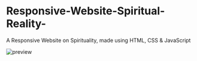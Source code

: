 # Responsive-Website-Spiritual-Reality-
A Responsive Website on Spirituality, made using HTML, CSS &amp; JavaScript



![preview](https://user-images.githubusercontent.com/69975351/129742266-f7a9bdca-4c8f-406b-b6c0-2f428c638f0c.png)

